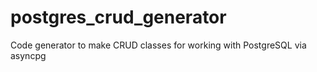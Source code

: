 # postgres_crud_generator
Code generator to make CRUD classes for working with PostgreSQL via asyncpg
